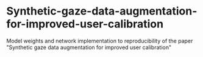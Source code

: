 # Synthetic-gaze-data-augmentation-for-improved-user-calibration
Model weights and network implementation to reproducibility of the paper "Synthetic gaze data augmentation for improved user calibration"
